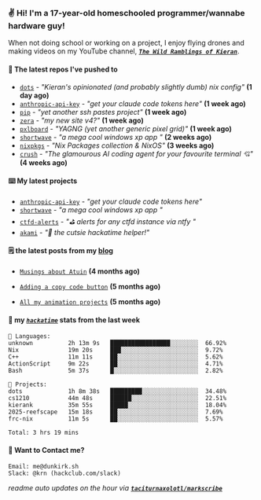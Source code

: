 ### ✌️ Hi! I'm a 17-year-old homeschooled programmer/wannabe hardware guy!

When not doing school or working on a project, I enjoy flying drones and making videos on my YouTube channel, [**_`The Wild Ramblings of Kieran`_**](https://youtube.com/@kieran.rambles).

#### 👷 The latest repos I've pushed to

- [`dots`](https://github.com/taciturnaxolotl/dots) - _"Kieran's opinionated (and probably slightly dumb) nix config"_ **(1 day ago)**
- [`anthropic-api-key`](https://github.com/taciturnaxolotl/anthropic-api-key) - _"get your claude code tokens here"_ **(1 week ago)**
- [`pip`](https://github.com/taciturnaxolotl/pip) - _"yet another ssh pastes project"_ **(1 week ago)**
- [`zera`](https://github.com/taciturnaxolotl/zera) - _"my new site v4?"_ **(1 week ago)**
- [`pxlboard`](https://github.com/taciturnaxolotl/pxlboard) - _"YAGNG (yet another generic pixel grid)"_ **(1 week ago)**
- [`shortwave`](https://github.com/taciturnaxolotl/shortwave) - _"a mega cool windows xp app "_ **(2 weeks ago)**
- [`nixpkgs`](https://github.com/NixOS/nixpkgs) - _"Nix Packages collection & NixOS"_ **(3 weeks ago)**
- [`crush`](https://github.com/charmbracelet/crush) - _"The glamourous AI coding agent for your favourite terminal 💘"_ **(4 weeks ago)**

#### ⌨️ My latest projects

- [`anthropic-api-key`](https://github.com/taciturnaxolotl/anthropic-api-key) - _"get your claude code tokens here"_
- [`shortwave`](https://github.com/taciturnaxolotl/shortwave) - _"a mega cool windows xp app "_
- [`ctfd-alerts`](https://github.com/taciturnaxolotl/ctfd-alerts) - _"⛳ alerts for any ctfd instance via ntfy "_
- [`akami`](https://github.com/taciturnaxolotl/akami) - _"🌷 the cutsie hackatime helper!"_

#### 🗒️ the latest posts from my [blog](https://dunkirk.sh)

- [`Musings about Atuin`](https://dunkirk.sh/blog/atuin/) **(4 months ago)**

- [`Adding a copy code button`](https://dunkirk.sh/blog/adding-a-copy-button/) **(5 months ago)**

- [`All my animation projects`](https://dunkirk.sh/blog/my-animations/) **(5 months ago)**



#### 📡 my [_`hackatime`_](https://waka.hackclub.com) stats from the last week

```text
💾 Languages:
unknown          2h 13m 9s   █████████████████░░░░░░░░  66.92%
Nix              19m 20s     ███░░░░░░░░░░░░░░░░░░░░░░  9.72%
C++              11m 11s     ██░░░░░░░░░░░░░░░░░░░░░░░  5.62%
ActionScript     9m 22s      ██░░░░░░░░░░░░░░░░░░░░░░░  4.71%
Bash             5m 37s      █░░░░░░░░░░░░░░░░░░░░░░░░  2.82%

💼 Projects:
dots             1h 8m 38s   █████████░░░░░░░░░░░░░░░░  34.48%
cs1210           44m 48s     ██████░░░░░░░░░░░░░░░░░░░  22.51%
kierank          35m 55s     █████░░░░░░░░░░░░░░░░░░░░  18.04%
2025-reefscape   15m 18s     ██░░░░░░░░░░░░░░░░░░░░░░░  7.69%
frc-nix          11m 5s      ██░░░░░░░░░░░░░░░░░░░░░░░  5.57%

Total: 3 hrs 19 mins
```

#### 📮 Want to Contact me?

```text
Email: me@dunkirk.sh
Slack: @krn (hackclub.com/slack)
```

_readme auto updates on the hour via [**`taciturnaxolotl/markscribe`**](https://github.com/taciturnaxolotl/markscribe)_
